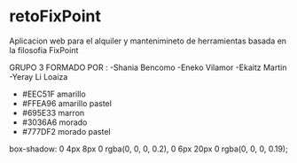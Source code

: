 # retoFixPoint
Aplicacion web para el alquiler y mantenimineto de herramientas basada en la filosofia FixPoint

GRUPO 3 FORMADO POR :
-Shania Bencomo
-Eneko Vilamor
-Ekaitz Martin
-Yeray Li Loaiza


<ul>
  <li name='FixPointBueno-1' rgb='EEC51F' r='238' g='197' b='31' > #EEC51F amarillo </li>
<li name='FixPointBueno-2' rgb='FFEA96' r='255' g='234' b='150' > #FFEA96 amarillo pastel </li>
<li name='FixPointBueno-3' rgb='695E33' r='105' g='94' b='51' > #695E33 marron </li>
<li name='FixPointBueno-4' rgb='3036A6' r='48' g='54' b='166' > #3036A6 morado </li>
<li name='FixPointBueno-5' rgb='777DF2' r='119' g='125' b='242' > #777DF2 morado pastel </li>
</ul> 

box-shadow: 0 4px 8px 0 rgba(0, 0, 0, 0.2), 0 6px 20px 0 rgba(0, 0, 0, 0.19);
